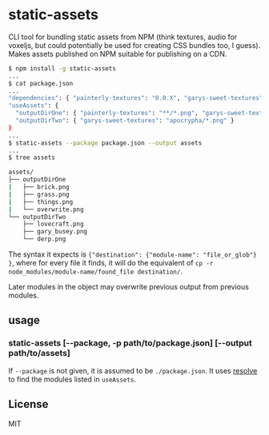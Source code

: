 # static-assets

CLI tool for bundling static assets from NPM (think textures, audio for voxeljs, but could
potentially be used for creating CSS bundles too, I guess). Makes assets published on
NPM suitable for publishing on a CDN.

```bash
$ npm install -g static-assets
...
$ cat package.json
...
"dependencies": { "painterly-textures": "0.0.X", "garys-sweet-textures": "0.0.12" },
"useAssets": {
  "outputDirOne": { "painterly-textures": "**/*.png", "garys-sweet-textures": "lib/overwrite.png" },
  "outputDirTwo": { "garys-sweet-textures": "apocrypha/*.png" }
}
...
$ static-assets --package package.json --output assets
...
$ tree assets

assets/
├── outputDirOne
|   ├── brick.png
|   ├── grass.png
|   ├── things.png
|   └── overwrite.png
└── outputDirTwo
    ├── lovecraft.png
    ├── gary_busey.png
    └── derp.png

```

The syntax it expects is `{"destination": {"module-name": "file_or_glob"} }`, where for every file
it finds, it will do the equivalent of `cp -r node_modules/module-name/found_file destination/`. 

Later modules in the object may overwrite previous output from previous modules.

## usage

### static-assets [--package, -p path/to/package.json] [--output path/to/assets]

If `--package` is not given, it is assumed to be `./package.json`. It uses [resolve](substack/resolve) to find
the modules listed in `useAssets`.

## License

MIT

